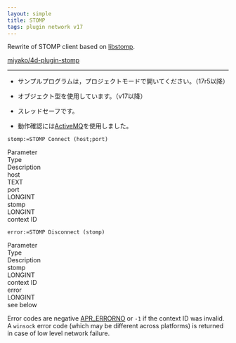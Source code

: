 ```yaml
---
layout: simple
title: STOMP
tags: plugin network v17
---
```


Rewrite of STOMP client based on [libstomp](https://github.com/a3linux/libstomp).

<!--more-->

[miyako/4d-plugin-stomp](https://github.com/miyako/4d-plugin-stomp)

---

* サンプルプログラムは，プロジェクトモードで開いてください。（17r5以降）

* オブジェクト型を使用しています。（v17以降）

* スレッドセーフです。

* 動作確認には[ActiveMQ](http://activemq.apache.org/getting-started.html)を使用しました。

```
stomp:=STOMP Connect (host;port)
```

<div class="grid">
  <div class="syntax-th cell cell--2">Parameter</div>
  <div class="syntax-th cell cell--2">Type</div>
  <div class="syntax-th cell cell--8">Description</div>
  <div class="syntax-td cell cell--2">host</div>
  <div class="syntax-td cell cell--2">TEXT</div>
  <div class="syntax-td cell cell--8"></div>  
  <div class="syntax-td cell cell--2">port</div>
  <div class="syntax-td cell cell--2">LONGINT</div>
  <div class="syntax-td cell cell--8"></div>  
  <div class="syntax-td cell cell--2">stomp</div>
  <div class="syntax-td cell cell--2">LONGINT</div>
  <div class="syntax-td cell cell--8">context ID</div>    
</div>

```
error:=STOMP Disconnect (stomp)
```

<div class="grid">
  <div class="syntax-th cell cell--2">Parameter</div>
  <div class="syntax-th cell cell--2">Type</div>
  <div class="syntax-th cell cell--8">Description</div>
  <div class="syntax-td cell cell--2">stomp</div>
  <div class="syntax-td cell cell--2">LONGINT</div>
  <div class="syntax-td cell cell--8">context ID</div>  
  <div class="syntax-td cell cell--2">error</div>
  <div class="syntax-td cell cell--2">LONGINT</div>
  <div class="syntax-td cell cell--8">see below</div>  

</div>

Error codes are negative [APR_ERRORNO](https://apr.apache.org/docs/apr/1.5/apr__errno_8h.html) or ``-1`` if the context ID was invalid. A ``winsock`` error code (which may be different across platforms) is returned in case of low level network failure.


